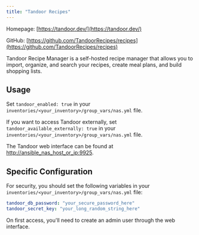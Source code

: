 ```yaml
---
title: "Tandoor Recipes"
---
```


Homepage: [https://tandoor.dev/](https://tandoor.dev/)

GitHub: [https://github.com/TandoorRecipes/recipes](https://github.com/TandoorRecipes/recipes)

Tandoor Recipe Manager is a self-hosted recipe manager that allows you to import, organize, and search your recipes, create meal plans, and build shopping lists.

## Usage

Set `tandoor_enabled: true` in your `inventories/<your_inventory>/group_vars/nas.yml` file.

If you want to access Tandoor externally, set `tandoor_available_externally: true` in your `inventories/<your_inventory>/group_vars/nas.yml` file.

The Tandoor web interface can be found at [http://ansible_nas_host_or_ip:9925](http://ansible_nas_host_or_ip:9925).

## Specific Configuration

For security, you should set the following variables in your `inventories/<your_inventory>/group_vars/nas.yml` file:

```yaml
tandoor_db_password: "your_secure_password_here"
tandoor_secret_key: "your_long_random_string_here"
```

On first access, you'll need to create an admin user through the web interface.
